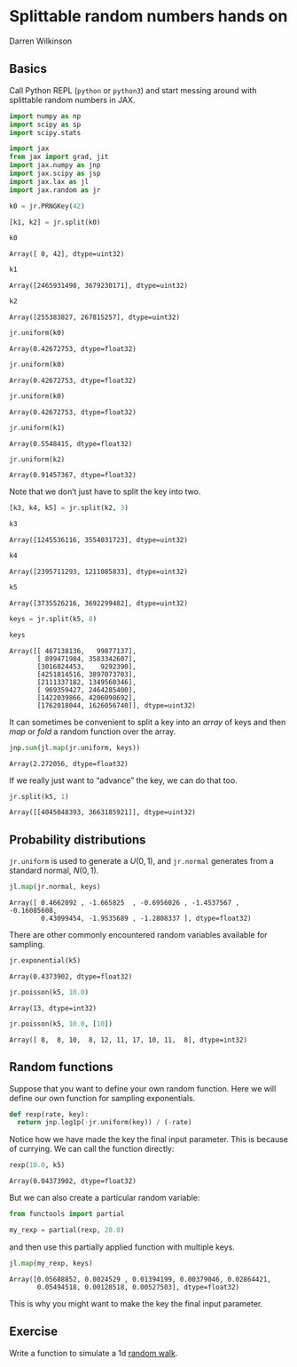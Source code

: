 Splittable random numbers hands on
================
Darren Wilkinson

## Basics

Call Python REPL (`python` or `python3`) and start messing around with
splittable random numbers in JAX.

``` python
import numpy as np
import scipy as sp
import scipy.stats

import jax
from jax import grad, jit
import jax.numpy as jnp
import jax.scipy as jsp
import jax.lax as jl
import jax.random as jr

k0 = jr.PRNGKey(42)

[k1, k2] = jr.split(k0)

k0
```

    Array([ 0, 42], dtype=uint32)

``` python
k1
```

    Array([2465931498, 3679230171], dtype=uint32)

``` python
k2
```

    Array([255383827, 267815257], dtype=uint32)

``` python
jr.uniform(k0)
```

    Array(0.42672753, dtype=float32)

``` python
jr.uniform(k0)
```

    Array(0.42672753, dtype=float32)

``` python
jr.uniform(k0)
```

    Array(0.42672753, dtype=float32)

``` python
jr.uniform(k1)
```

    Array(0.5548415, dtype=float32)

``` python
jr.uniform(k2)
```

    Array(0.91457367, dtype=float32)

Note that we don’t just have to split the key into two.

``` python
[k3, k4, k5] = jr.split(k2, 3)

k3
```

    Array([1245536116, 3554031723], dtype=uint32)

``` python
k4
```

    Array([2395711293, 1211085833], dtype=uint32)

``` python
k5
```

    Array([3735526216, 3692299482], dtype=uint32)

``` python
keys = jr.split(k5, 8)

keys
```

    Array([[ 467138136,   99877137],
           [ 899471984, 3583342607],
           [3016824453,    9292390],
           [4251814516, 3897073703],
           [2111337182, 1349560346],
           [ 969359427, 2464285400],
           [1422039866, 4206098692],
           [1762018044, 1626056740]], dtype=uint32)

It can sometimes be convenient to split a key into an *array* of keys
and then *map* or *fold* a random function over the array.

``` python
jnp.sum(jl.map(jr.uniform, keys))
```

    Array(2.272056, dtype=float32)

If we really just want to “advance” the key, we can do that too.

``` python
jr.split(k5, 1)
```

    Array([[4045048393, 3663185921]], dtype=uint32)

## Probability distributions

`jr.uniform` is used to generate a $U(0,1)$, and `jr.normal` generates
from a standard normal, $N(0,1)$.

``` python
jl.map(jr.normal, keys)
```

    Array([ 0.4662092 , -1.665825  , -0.6956026 , -1.4537567 , -0.16085608,
            0.43099454, -1.9535689 , -1.2808337 ], dtype=float32)

There are other commonly encountered random variables available for
sampling.

``` python
jr.exponential(k5)
```

    Array(0.4373902, dtype=float32)

``` python
jr.poisson(k5, 10.0)
```

    Array(13, dtype=int32)

``` python
jr.poisson(k5, 10.0, [10])
```

    Array([ 8,  8, 10,  8, 12, 11, 17, 10, 11,  8], dtype=int32)

## Random functions

Suppose that you want to define your own random function. Here we will
define our own function for sampling exponentials.

``` python
def rexp(rate, key):
  return jnp.log1p(-jr.uniform(key)) / (-rate)
```

Notice how we have made the key the final input parameter. This is
because of currying. We can call the function directly:

``` python
rexp(10.0, k5)
```

    Array(0.04373902, dtype=float32)

But we can also create a particular random variable:

``` python
from functools import partial

my_rexp = partial(rexp, 20.0)
```

and then use this partially applied function with multiple keys.

``` python
jl.map(my_rexp, keys)
```

    Array([0.05688852, 0.0024529 , 0.01394199, 0.00379046, 0.02864421,
           0.05494518, 0.00128518, 0.00527503], dtype=float32)

This is why you might want to make the key the final input parameter.

## Exercise

Write a function to simulate a 1d [random
walk](https://en.wikipedia.org/wiki/Random_walk).
